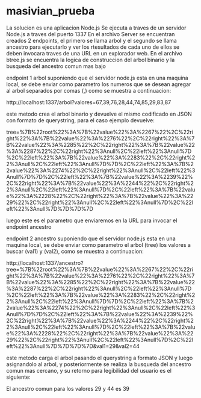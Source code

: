 # masivian_prueba
 La solucion es una aplicacion Node.js
 Se ejecuta a traves de un servidor Node.js a traves del puerto 1337
 En el archivo Server se encuentran creados 2 endpoints, el primero se llama arbol y el segundo se llama ancestro
 para ejecutarlo y ver los rtesultados de cada uno de ellos se deben invocara traves de una URL en un explorador web.
 En el archivo btree.js se encuentra la logica de construccion del arbol binario y la busqueda del ancestro comun mas bajo



 endpoint 1 arbol suponiendo que el servidor node.js esta en una maquina local, se debe enviar como parametro los numeros que se desean
 agregar al arbol separados por comas (,) como se muestra a continuacion:
 
http://localhost:1337/arbol?valores=67,39,76,28,44,74,85,29,83,87

 este metodo crea el arbol binario y devuelve el mismo codificado en JSON con formato de querystring, para el caso ejemplo devuelve:

tree=%7B%22root%22%3A%7B%22value%22%3A%2267%22%2C%22right%22%3A%7B%22value%22%3A%2276%22%2C%22right%22%3A%7B%22value%22%3A%2285%22%2C%22right%22%3A%7B%22value%22%3A%2287%22%2C%22right%22%3Anull%2C%22left%22%3Anull%7D%2C%22left%22%3A%7B%22value%22%3A%2283%22%2C%22right%22%3Anull%2C%22left%22%3Anull%7D%7D%2C%22left%22%3A%7B%22value%22%3A%2274%22%2C%22right%22%3Anull%2C%22left%22%3Anull%7D%7D%2C%22left%22%3A%7B%22value%22%3A%2239%22%2C%22right%22%3A%7B%22value%22%3A%2244%22%2C%22right%22%3Anull%2C%22left%22%3Anull%7D%2C%22left%22%3A%7B%22value%22%3A%2228%22%2C%22right%22%3A%7B%22value%22%3A%2229%22%2C%22right%22%3Anull%2C%22left%22%3Anull%7D%2C%22left%22%3Anull%7D%7D%7D%7D

 luego este es el parametro que enviaremos en la URL para invocar el endpoint ancestro


 endpoint 2 ancestro suponiendo que el servidor node.js esta en una maquina local, se debe enviar como parametro el arbol (tree) los valores a buscar (val1) y (val2), como se muestra a continuacion:

http://localhost:1337/ancestro?tree=%7B%22root%22%3A%7B%22value%22%3A%2267%22%2C%22right%22%3A%7B%22value%22%3A%2276%22%2C%22right%22%3A%7B%22value%22%3A%2285%22%2C%22right%22%3A%7B%22value%22%3A%2287%22%2C%22right%22%3Anull%2C%22left%22%3Anull%7D%2C%22left%22%3A%7B%22value%22%3A%2283%22%2C%22right%22%3Anull%2C%22left%22%3Anull%7D%7D%2C%22left%22%3A%7B%22value%22%3A%2274%22%2C%22right%22%3Anull%2C%22left%22%3Anull%7D%7D%2C%22left%22%3A%7B%22value%22%3A%2239%22%2C%22right%22%3A%7B%22value%22%3A%2244%22%2C%22right%22%3Anull%2C%22left%22%3Anull%7D%2C%22left%22%3A%7B%22value%22%3A%2228%22%2C%22right%22%3A%7B%22value%22%3A%2229%22%2C%22right%22%3Anull%2C%22left%22%3Anull%7D%2C%22left%22%3Anull%7D%7D%7D%7D&val1=29&val2=44

este metodo carga el arbol pasando el querystring a formato JSON y luego asignandolo al arbol, y posteriormente se realiza la busqueda del ancestro comun mas cercano, y su retorno para legibilidad del usuario es el siguiente:

El ancestro comun para los valores 29 y 44 es 39

